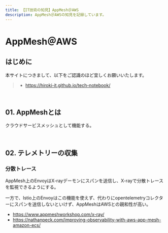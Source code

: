 ```yaml
---
title: 【IT技術の知見】AppMesh＠AWS
description: AppMesh＠AWSの知見を記録しています。
---
```


# AppMesh＠AWS

## はじめに

本サイトにつきまして、以下をご認識のほど宜しくお願いいたします。

> - https://hiroki-it.github.io/tech-notebook/

<br>

## 01. AppMeshとは

クラウドサービスメッシュとして機能する。

<br>

## 02. テレメトリーの収集

### 分散トレース

AppMesh上のEnvoyはX-rayデーモンにスパンを送信し、X-rayで分散トレースを監視できるようにする。

一方で、Istio上のEnvoyはこの機能を使えず、代わりにopentelemetryコレクターにスパンを送信しないといけず、AppMeshはAWSとの親和性が高い。

- https://www.appmeshworkshop.com/x-ray/
- https://nathanpeck.com/improving-observability-with-aws-app-mesh-amazon-ecs/

<br>
